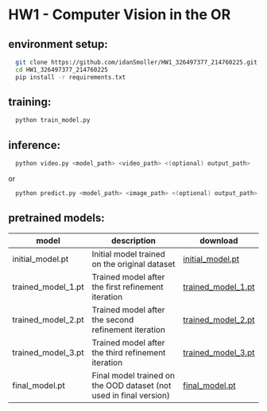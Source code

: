 # HW1 - Computer Vision in the OR

## environment setup:
```bash
  git clone https://github.com/idanSmoller/HW1_326497377_214760225.git
  cd HW1_326497377_214760225
  pip install -r requirements.txt
```

## training:
```bash
  python train_model.py
```
## inference:
```bash
  python video.py <model_path> <video_path> <(optional) output_path>
```
or
```bash
  python predict.py <model_path> <image_path> <(optional) output_path> <(optional) true_labels_path>
```

## pretrained models:
|model|description|download|
|---|---|---|
|initial_model.pt|Initial model trained on the original dataset|[initial_model.pt](initial_model.pt)|
|trained_model_1.pt|Trained model after the first refinement iteration|[trained_model_1.pt](trained_model_1.pt)|
|trained_model_2.pt|Trained model after the second refinement iteration|[trained_model_2.pt](trained_model_2.pt)|
|trained_model_3.pt|Trained model after the third refinement iteration|[trained_model_3.pt](trained_model_3.pt)|
|final_model.pt|Final model trained on the OOD dataset (not used in final version)|[final_model.pt](final_model.pt)|

